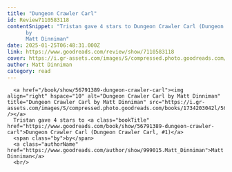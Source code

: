 ```yaml
---
title: "Dungeon Crawler Carl"
id: Review7110583118
contentSnippet: "Tristan gave 4 stars to Dungeon Crawler Carl (Dungeon Crawler Carl, #1)
      by
      Matt Dinniman"
date: 2025-01-25T06:48:31.000Z
link: https://www.goodreads.com/review/show/7110583118
cover: https://i.gr-assets.com/images/S/compressed.photo.goodreads.com/books/1734203042l/56791389._SY75_.jpg
author: Matt Dinniman
category: read
---
```


      
      <a href="/book/show/56791389-dungeon-crawler-carl"><img align="right" hspace="10" alt="Dungeon Crawler Carl by Matt Dinniman" title="Dungeon Crawler Carl by Matt Dinniman" src="https://i.gr-assets.com/images/S/compressed.photo.goodreads.com/books/1734203042l/56791389._SY75_.jpg" /></a>
      Tristan gave 4 stars to <a class="bookTitle" href="https://www.goodreads.com/book/show/56791389-dungeon-crawler-carl">Dungeon Crawler Carl (Dungeon Crawler Carl, #1)</a>
      <span class="by">by</span>
      <a class="authorName" href="https://www.goodreads.com/author/show/999015.Matt_Dinniman">Matt Dinniman</a>
      <br/>